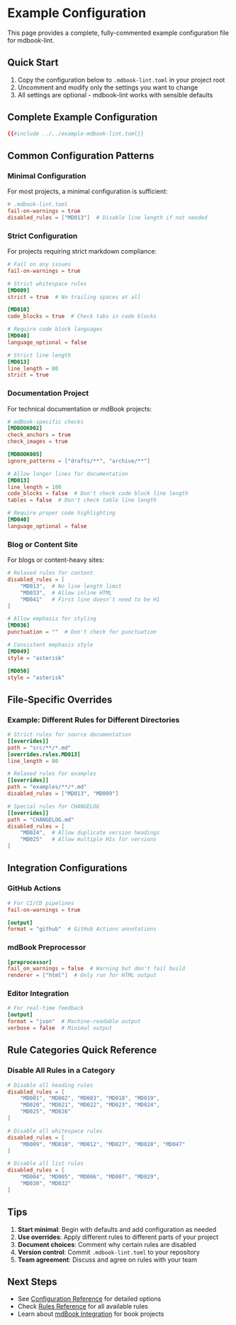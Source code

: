 # Example Configuration

This page provides a complete, fully-commented example configuration file for mdbook-lint.

## Quick Start

1. Copy the configuration below to `.mdbook-lint.toml` in your project root
2. Uncomment and modify only the settings you want to change
3. All settings are optional - mdbook-lint works with sensible defaults

## Complete Example Configuration

```toml
{{#include ../../example-mdbook-lint.toml}}
```

## Common Configuration Patterns

### Minimal Configuration

For most projects, a minimal configuration is sufficient:

```toml
# .mdbook-lint.toml
fail-on-warnings = true
disabled_rules = ["MD013"]  # Disable line length if not needed
```

### Strict Configuration

For projects requiring strict markdown compliance:

```toml
# Fail on any issues
fail-on-warnings = true

# Strict whitespace rules
[MD009]
strict = true  # No trailing spaces at all

[MD010]
code_blocks = true  # Check tabs in code blocks

# Require code block languages
[MD040]
language_optional = false

# Strict line length
[MD013]
line_length = 80
strict = true
```

### Documentation Project

For technical documentation or mdBook projects:

```toml
# mdBook-specific checks
[MDBOOK002]
check_anchors = true
check_images = true

[MDBOOK005]
ignore_patterns = ["drafts/**", "archive/**"]

# Allow longer lines for documentation
[MD013]
line_length = 100
code_blocks = false  # Don't check code block line length
tables = false  # Don't check table line length

# Require proper code highlighting
[MD040]
language_optional = false
```

### Blog or Content Site

For blogs or content-heavy sites:

```toml
# Relaxed rules for content
disabled_rules = [
    "MD013",  # No line length limit
    "MD033",  # Allow inline HTML
    "MD041"   # First line doesn't need to be H1
]

# Allow emphasis for styling
[MD036]
punctuation = ""  # Don't check for punctuation

# Consistent emphasis style
[MD049]
style = "asterisk"

[MD050]
style = "asterisk"
```

## File-Specific Overrides

### Example: Different Rules for Different Directories

```toml
# Strict rules for source documentation
[[overrides]]
path = "src/**/*.md"
[overrides.rules.MD013]
line_length = 80

# Relaxed rules for examples
[[overrides]]
path = "examples/**/*.md"
disabled_rules = ["MD013", "MD009"]

# Special rules for CHANGELOG
[[overrides]]
path = "CHANGELOG.md"
disabled_rules = [
    "MD024",  # Allow duplicate version headings
    "MD025"   # Allow multiple H1s for versions
]
```

## Integration Configurations

### GitHub Actions

```toml
# For CI/CD pipelines
fail-on-warnings = true

[output]
format = "github"  # GitHub Actions annotations
```

### mdBook Preprocessor

```toml
[preprocessor]
fail_on_warnings = false  # Warning but don't fail build
renderer = ["html"]  # Only run for HTML output
```

### Editor Integration

```toml
# For real-time feedback
[output]
format = "json"  # Machine-readable output
verbose = false  # Minimal output
```

## Rule Categories Quick Reference

### Disable All Rules in a Category

```toml
# Disable all heading rules
disabled_rules = [
    "MD001", "MD002", "MD003", "MD018", "MD019",
    "MD020", "MD021", "MD022", "MD023", "MD024",
    "MD025", "MD026"
]

# Disable all whitespace rules
disabled_rules = [
    "MD009", "MD010", "MD012", "MD027", "MD028", "MD047"
]

# Disable all list rules
disabled_rules = [
    "MD004", "MD005", "MD006", "MD007", "MD029",
    "MD030", "MD032"
]
```

## Tips

1. **Start minimal**: Begin with defaults and add configuration as needed
2. **Use overrides**: Apply different rules to different parts of your project
3. **Document choices**: Comment why certain rules are disabled
4. **Version control**: Commit `.mdbook-lint.toml` to your repository
5. **Team agreement**: Discuss and agree on rules with your team

## Next Steps

- See [Configuration Reference](./configuration-reference.md) for detailed options
- Check [Rules Reference](./rules-reference.md) for all available rules
- Learn about [mdBook Integration](./mdbook-integration.md) for book projects